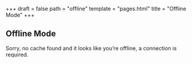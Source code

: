 +++
draft = false
path = "offline"
template = "pages.html"
title = "Offline Mode"
+++

## Offline Mode

Sorry, no cache found and it looks like you’re offline, a connection is required.
